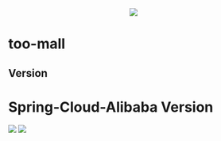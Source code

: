<div align=center><img  src="https://images.gitee.com/uploads/images/2021/0410/011316_db3207ff_2153116.png"/></div>

# too-mall

## Version
# Spring-Cloud-Alibaba Version

<img  src="https://images.gitee.com/uploads/images/2021/0603/210615_25d1acf8_8950378.png"/>
<img  src="https://images.gitee.com/uploads/images/2021/0603/210732_3ca712a1_8950378.png"/>




